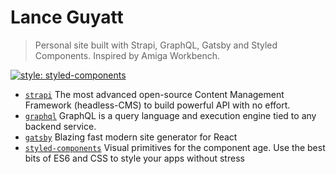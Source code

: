 # Lance Guyatt

> Personal site built with Strapi, GraphQL, Gatsby and Styled Components. Inspired by Amiga Workbench.

[![style: styled-components](https://img.shields.io/badge/style-%F0%9F%92%85%20styled--components-orange.svg?colorB=daa357&colorA=db748e)](https://github.com/styled-components/styled-components)

- [`strapi`] The most advanced open-source Content Management Framework (headless-CMS) to build powerful API with no effort.
- [`graphql`] GraphQL is a query language and execution engine tied to any backend service.
- [`gatsby`] Blazing fast modern site generator for React
- [`styled-components`] Visual primitives for the component age. Use the best bits of ES6 and CSS to style your apps without stress

[`strapi`]: https://github.com/strapi/strapi
[`graphql`]: https://github.com/facebook/graphql
[`gatsby`]: https://github.com/gatsbyjs/gatsby
[`styled-components`]: https://github.com/styled-components/styled-components

